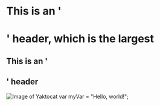 # This is an '<h1>' header, which is the largest
## This is an '<h2>' header
![Image of Yaktocat](https://octodex.github.com/images/yaktocat.png)
var myVar = "Hello, world!";
